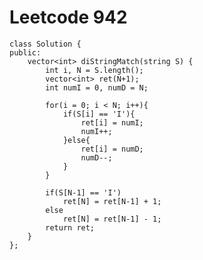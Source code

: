 # Leetcode 942
    class Solution {
    public:
        vector<int> diStringMatch(string S) {
            int i, N = S.length();
            vector<int> ret(N+1);
            int numI = 0, numD = N;

            for(i = 0; i < N; i++){
                if(S[i] == 'I'){
                    ret[i] = numI;
                    numI++;
                }else{
                    ret[i] = numD;
                    numD--;
                }
            }

            if(S[N-1] == 'I')
                ret[N] = ret[N-1] + 1;
            else
                ret[N] = ret[N-1] - 1;
            return ret;
        }
    };
